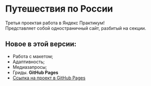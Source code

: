 # Путешествия по России
Третья проектая работа в Яндекс Практикум!  
Представляет собой одностраничный сайт, разбитый на секции.
## Новое в этой версии:
* Работа с макетом;
* Адаптивность;
* Медиазапросы;
* Гриды.
**GitHub Pages**
* [Ссылка на проект в GitHub Pages](https://knprcta.github.io/russian-travel/)